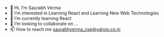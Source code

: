- 👋 Hi, I’m Saurabh Verma
- 👀 I’m interested in Learning React and Learning New Web Technologies
- 🌱 I’m currently learning React
- 💞️ I’m looking to collaborate on ...
- 📫 How to reach me saurabhverma_cse@yahoo.co.in

<!---
scorp17/scorp17 is a ✨ special ✨ repository because its `README.md` (this file) appears on your GitHub profile.
You can click the Preview link to take a look at your changes.
--->
